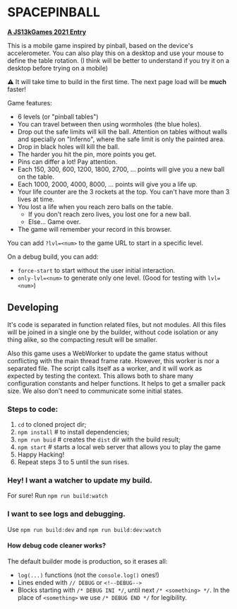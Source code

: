 SPACEPINBALL
============
[**A JS13kGames 2021 Entry**](https://js13kgames.com/entries/spacepinball)

This is a mobile game inspired by pinball, based on the device's accelerometer.
You can also play this on a desktop and use your mouse to define the table rotation.
(I think will be better to understand if you try it on a desktop before trying on a mobile)

⚠️ It will take time to build in the first time. The next page load will be **much** faster!

Game features:
* 6 levels (or "pinball tables")
* You can travel between then using wormholes (the blue holes).
* Drop out the safe limits will kill the ball. Attention on tables without walls and specially on "Inferno", where the safe limit is only the painted area.
* Drop in black holes will kill the ball.
* The harder you hit the pin, more points you get.
* Pins can differ a lot! Pay attention.
* Each 150, 300, 600, 1200, 1800, 2700, ... points will give you a new ball on the table.
* Each 1000, 2000, 4000, 8000, ... points will give you a life up.
* Your life counter are the 3 rockets at the top. You can't have more than 3 lives at time.
* You lost a life when you reach zero balls on the table.
  * If you don't reach zero lives, you lost one for a new ball.
  * Else... Game over.
* The game will remember your record in this browser.

You can add `?lvl=<num>` to the game URL to start in a specific level.

On a debug build, you can add:
* `force-start` to start without the user initial interaction.
* `only-lvl=<num>` to generate only one level. (Good for testing with `lvl=<num>`)

Developing
----------

It's code is separated in function related files, but not modules. All this files will be joined in a single one by the builder, without code isolation or any thing alike, so the compacting result will be smaller.

Also this game uses a WebWorker to update the game status without conflicting with the main thread frame rate. However, this worker is nor a separated file. The script calls itself as a worker, and it will work as expected by testing the context. This allows both to share many configuration constants and helper functions. It helps to get a smaller pack size. We also don't need to communicate some initial states.

### Steps to code:
1. `cd` to cloned project dir;
2. `npm install` # to install dependencies;
3. `npm run buid` # creates the `dist` dir with the build result;
4. `npm start` # starts a local web server that allows you to play the game
5. Happy Hacking!
6. Repeat steps 3 to 5 until the sun rises.

### Hey! I want a watcher to update my build.

For sure! Run `npm run build:watch`

### I want to see logs and debugging.

Use `npm run build:dev` and `npm run build:dev:watch`

#### How debug code cleaner works?

The default builder mode is production, so it erases all:
* `log(...)` functions (not the `console.log()` ones!)
* Lines ended with `// DEBUG` or `<!--DEBUG-->`
* Blocks starting with `/* DEBUG INI */`, until next `/* <something> */`.
  In the place of `<something>` we use `/* DEBUG END */` for legibility.
